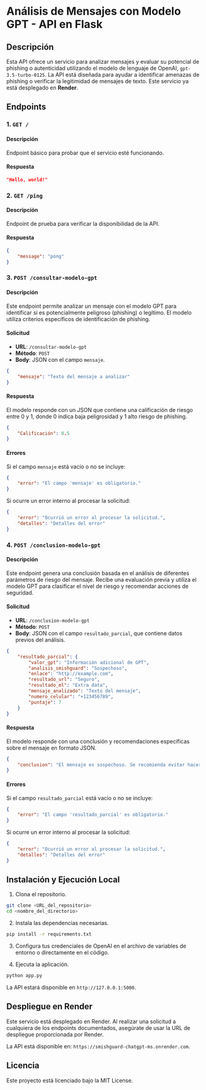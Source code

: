 # Análisis de Mensajes con Modelo GPT - API en Flask

## Descripción

Esta API ofrece un servicio para analizar mensajes y evaluar su potencial de phishing o autenticidad utilizando el modelo de lenguaje de OpenAI, `gpt-3.5-turbo-0125`. La API está diseñada para ayudar a identificar amenazas de phishing o verificar la legitimidad de mensajes de texto. Este servicio ya está desplegado en **Render**.

## Endpoints

### 1. `GET /`

#### Descripción
Endpoint básico para probar que el servicio esté funcionando.

#### Respuesta
```json
"Hello, world!"
```

### 2. `GET /ping`

#### Descripción
Endpoint de prueba para verificar la disponibilidad de la API.

#### Respuesta
```json
{
    "message": "pong"
}
```

### 3. `POST /consultar-modelo-gpt`

#### Descripción
Este endpoint permite analizar un mensaje con el modelo GPT para identificar si es potencialmente peligroso (phishing) o legítimo. El modelo utiliza criterios específicos de identificación de phishing.

#### Solicitud
- **URL**: `/consultar-modelo-gpt`
- **Método**: `POST`
- **Body**: JSON con el campo `mensaje`.

```json
{
    "mensaje": "Texto del mensaje a analizar"
}
```

#### Respuesta
El modelo responde con un JSON que contiene una calificación de riesgo entre 0 y 1, donde 0 indica baja peligrosidad y 1 alto riesgo de phishing.

```json
{
    "Calificación": 0.5
}
```

#### Errores
Si el campo `mensaje` está vacío o no se incluye:

```json
{
    "error": "El campo 'mensaje' es obligatorio."
}
```

Si ocurre un error interno al procesar la solicitud:

```json
{
    "error": "Ocurrió un error al procesar la solicitud.",
    "detalles": "Detalles del error"
}
```

### 4. `POST /conclusion-modelo-gpt`

#### Descripción
Este endpoint genera una conclusión basada en el análisis de diferentes parámetros de riesgo del mensaje. Recibe una evaluación previa y utiliza el modelo GPT para clasificar el nivel de riesgo y recomendar acciones de seguridad.

#### Solicitud
- **URL**: `/conclusion-modelo-gpt`
- **Método**: `POST`
- **Body**: JSON con el campo `resultado_parcial`, que contiene datos previos del análisis.

```json
{
    "resultado_parcial": {
        "valor_gpt": "Información adicional de GPT",
        "analisis_smishguard": "Sospechoso",
        "enlace": "http://example.com",
        "resultado_url": "Seguro",
        "resultado_ml": "Extra data",
        "mensaje_analizado": "Texto del mensaje",
        "numero_celular": "+123456789",
        "puntaje": 7
    }
}
```

#### Respuesta
El modelo responde con una conclusión y recomendaciones específicas sobre el mensaje en formato JSON.

```json
{
    "conclusion": "El mensaje es sospechoso. Se recomienda evitar hacer clic en enlaces y verificar la autenticidad del remitente por otros medios."
}
```

#### Errores
Si el campo `resultado_parcial` está vacío o no se incluye:

```json
{
    "error": "El campo 'resultado_parcial' es obligatorio."
}
```

Si ocurre un error interno al procesar la solicitud:

```json
{
    "error": "Ocurrió un error al procesar la solicitud.",
    "detalles": "Detalles del error"
}
```

## Instalación y Ejecución Local

1. Clona el repositorio.

```bash
git clone <URL_del_repositorio>
cd <nombre_del_directorio>
```

2. Instala las dependencias necesarias.

```bash
pip install -r requirements.txt
```

3. Configura tus credenciales de OpenAI en el archivo de variables de entorno o directamente en el código.

4. Ejecuta la aplicación.

```bash
python app.py
```

La API estará disponible en `http://127.0.0.1:5000`.

## Despliegue en Render

Este servicio está desplegado en Render. Al realizar una solicitud a cualquiera de los endpoints documentados, asegúrate de usar la URL de despliegue proporcionada por Render.

La API está disponible en: `https://smishguard-chatgpt-ms.onrender.com`.

## Licencia

Este proyecto está licenciado bajo la MIT License.

